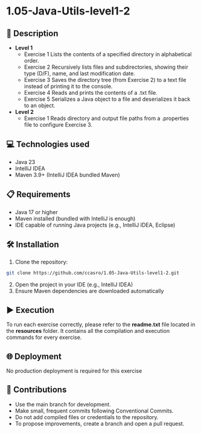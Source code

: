 # 1.05-Java-Utils-level1-2

## 📄 Description

- **Level 1**
  - Exercise 1
    Lists the contents of a specified directory in alphabetical order.
  - Exercise 2
    Recursively lists files and subdirectories, showing their type (D/F), name, and last modification date.
  - Exercise 3
    Saves the directory tree (from Exercise 2) to a text file instead of printing it to the console.
  - Exercise 4
    Reads and prints the contents of a .txt file.
  - Exercise 5
    Serializes a Java object to a file and deserializes it back to an object.
- **Level 2**
  - Exercise 1
    Reads directory and output file paths from a .properties file to configure Exercise 3.

## 💻 Technologies used

- Java 23
- IntelliJ IDEA
- Maven 3.9+ (IntelliJ IDEA bundled Maven)

## 📋 Requirements

- Java 17 or higher
- Maven installed (bundled with IntelliJ is enough)
- IDE capable of running Java projects (e.g., IntelliJ IDEA, Eclipse)

## 🛠️ Installation

1. Clone the repository:

```bash
git clone https://github.com/ccasro/1.05-Java-Utils-level1-2.git
```

2. Open the project in your IDE (e.g., IntelliJ IDEA)
3. Ensure Maven dependencies are downloaded automatically

## ▶️ Execution

To run each exercise correctly, please refer to the **readme.txt** file located in the **resources** folder. It contains 
all the compilation and execution commands for every exercise.

## 🌐 Deployment

No production deployment is required for this exercise

## 🤝 Contributions

- Use the main branch for development.
- Make small, frequent commits following Conventional Commits.
- Do not add compiled files or credentials to the repository.
- To propose improvements, create a branch and open a pull request.

